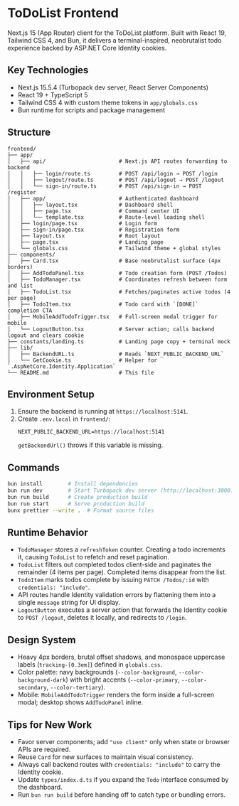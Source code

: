 # ToDoList Frontend

Next.js 15 (App Router) client for the ToDoList platform. Built with React 19, Tailwind CSS 4, and Bun, it delivers a terminal-inspired, neobrutalist todo experience backed by ASP.NET Core Identity cookies.

## Key Technologies
- Next.js 15.5.4 (Turbopack dev server, React Server Components)
- React 19 + TypeScript 5
- Tailwind CSS 4 with custom theme tokens in `app/globals.css`
- Bun runtime for scripts and package management

## Structure
```
frontend/
├── app/
│   ├── api/                       # Next.js API routes forwarding to backend
│   │   ├── login/route.ts         # POST /api/login → POST /login
│   │   ├── logout/route.ts        # POST /api/logout → POST /logout
│   │   └── sign-in/route.ts       # POST /api/sign-in → POST /register
│   ├── app/                       # Authenticated dashboard
│   │   ├── layout.tsx             # Dashboard shell
│   │   ├── page.tsx               # Command center UI
│   │   └── template.tsx           # Route-level loading shell
│   ├── login/page.tsx             # Login form
│   ├── sign-in/page.tsx           # Registration form
│   ├── layout.tsx                 # Root layout
│   ├── page.tsx                   # Landing page
│   └── globals.css                # Tailwind theme + global styles
├── components/
│   ├── Card.tsx                   # Base neobrutalist surface (4px borders)
│   ├── AddTodoPanel.tsx           # Todo creation form (POST /Todos)
│   ├── TodoManager.tsx            # Coordinates refresh between form and list
│   ├── TodoList.tsx               # Fetches/paginates active todos (4 per page)
│   ├── TodoItem.tsx               # Todo card with `[DONE]` completion CTA
│   ├── MobileAddTodoTrigger.tsx   # Full-screen modal trigger for mobile
│   └── LogoutButton.tsx           # Server action; calls backend logout and clears cookie
├── constants/landing.ts           # Landing page copy + terminal mock
├── lib/
│   ├── BackendURL.ts              # Reads `NEXT_PUBLIC_BACKEND_URL`
│   └── GetCookie.ts               # Helper for `.AspNetCore.Identity.Application`
└── README.md                      # This file
```

## Environment Setup
1. Ensure the backend is running at `https://localhost:5141`.
2. Create `.env.local` in `frontend/`:
   ```env
   NEXT_PUBLIC_BACKEND_URL=https://localhost:5141
   ```
   `getBackendUrl()` throws if this variable is missing.

## Commands
```bash
bun install        # Install dependencies
bun run dev        # Start Turbopack dev server (http://localhost:3000)
bun run build      # Create production build
bun run start      # Serve production build
bunx prettier --write .  # Format source files
```

## Runtime Behavior
- `TodoManager` stores a `refreshToken` counter. Creating a todo increments it, causing `TodoList` to refetch and reset pagination.
- `TodoList` filters out completed todos client-side and paginates the remainder (4 items per page). Completed items disappear from the list.
- `TodoItem` marks todos complete by issuing `PATCH /Todos/:id` with `credentials: "include"`.
- API routes handle Identity validation errors by flattening them into a single `message` string for UI display.
- `LogoutButton` executes a server action that forwards the Identity cookie to `POST /logout`, deletes it locally, and redirects to `/login`.

## Design System
- Heavy 4px borders, brutal offset shadows, and monospace uppercase labels (`tracking-[0.3em]`) defined in `globals.css`.
- Color palette: navy backgrounds (`--color-background`, `--color-background-dark`) with bright accents (`--color-primary`, `--color-secondary`, `--color-tertiary`).
- Mobile: `MobileAddTodoTrigger` renders the form inside a full-screen modal; desktop shows `AddTodoPanel` inline.

## Tips for New Work
- Favor server components; add `"use client"` only when state or browser APIs are required.
- Reuse `Card` for new surfaces to maintain visual consistency.
- Always call backend routes with `credentials: "include"` to carry the Identity cookie.
- Update `types/index.d.ts` if you expand the `Todo` interface consumed by the dashboard.
- Run `bun run build` before handing off to catch type or bundling errors.
